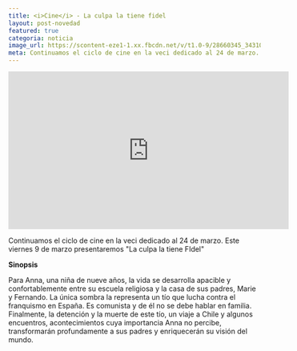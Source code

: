 ```yaml
---
title: <i>Cine</i> - La culpa la tiene fidel
layout: post-novedad
featured: true
categoria: noticia
image_url: https://scontent-eze1-1.xx.fbcdn.net/v/t1.0-9/28660345_343102029534999_3663656968058306560_n.jpg?oh=1a08e245920120497e6c0dc47803bd7b&oe=5B48AB6E
meta: Continuamos el ciclo de cine en la veci dedicado al 24 de marzo. Este viernes 9 de marzo presentaremos <b>La culpa la tiene fidel</b>
---
```


<iframe width="560" height="315" src="https://www.youtube.com/embed/S1GgizgqJVs" frameborder="0" allow="autoplay; encrypted-media" allowfullscreen></iframe>

Continuamos el ciclo de cine en la veci dedicado al 24 de marzo. Este viernes 9 de marzo presentaremos "La culpa la tiene FIdel"

<b>Sinopsis</b>

Para Anna, una niña de nueve años, la vida se desarrolla apacible y confortablemente entre su escuela religiosa y la casa de sus padres, Marie y Fernando. La única sombra la representa un tío que lucha contra el franquismo en España. Es comunista y de él no se debe hablar en familia. Finalmente, la detención y la muerte de este tío, un viaje a Chile y algunos encuentros, acontecimientos cuya importancia Anna no percibe, transformarán profundamente a sus padres y enriquecerán su visión del mundo.

